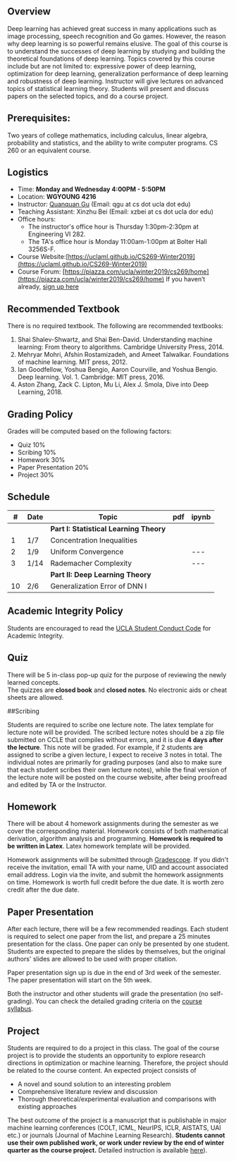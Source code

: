 


## Overview

Deep learning has achieved great success in many applications such as image processing, speech recognition and Go games. However, the reason why deep learning is so powerful remains elusive. The goal of this course is to understand the successes of deep learning by studying and building the theoretical foundations of deep learning. Topics covered by this course include but are not limited to: expressive power of deep learning, optimization for deep learning, generalization performance of deep learning and robustness of deep learning. Instructor will give lectures on advanced topics of statistical learning theory. Students will present and discuss papers on the selected topics, and do a course project.

## Prerequisites:
Two years of college mathematics, including calculus, linear algebra, probability and statistics, and the ability to write computer programs. CS 260 or an equivalent course.

## Logistics

<!--University of California, Los Angeles  -->

- Time: **Monday and Wednesday 4:00PM - 5:50PM**
- Location: **WGYOUNG 4216**  
- Instructor: [Quanquan Gu](http://web.cs.ucla.edu/~qgu/) (Email: qgu at cs dot ucla dot edu)   
- Teaching Assistant: Xinzhu Bei (Email: xzbei at cs dot ucla dor edu)
- Office hours: 
    - The instructor's office hour is Thursday 1:30pm-2:30pm at Engineering VI 282. 
    - The TA's office hour is Monday 11:00am-1:00pm at Bolter Hall 3256S-F.
- Course Website:[https://uclaml.github.io/CS269-Winter2019](https://uclaml.github.io/CS269-Winter2019)
- Course Forum: [https://piazza.com/ucla/winter2019/cs269/home](https://piazza.com/ucla/winter2019/cs269/home)
If you haven’t already, [sign up here](piazza.com/ucla/winter2019/cs269)

## Recommended Textbook

There is no required textbook. The following are recommended textbooks:

1. Shai Shalev-Shwartz, and Shai Ben-David. Understanding machine learning: From theory to algorithms. Cambridge University Press, 2014. 
2. Mehryar Mohri, Afshin Rostamizadeh, and Ameet Talwalkar. Foundations of machine learning. MIT press, 2012. 
3. Ian Goodfellow, Yoshua Bengio, Aaron Courville, and Yoshua Bengio. Deep learning. Vol. 1. Cambridge: MIT press, 2016.
4. Aston Zhang, Zack C. Lipton, Mu Li, Alex J. Smola, Dive into Deep Learning, 2018.

## Grading Policy
 
Grades will be computed based on the following factors:

- Quiz 10%
- Scribing 10%
- Homework 30%
- Paper Presentation 20%
- Project 30%

## Schedule


| # | Date  | Topic  | pdf | ipynb  |
|----|----|----|----|----|
| | | **Part I: Statistical Learning Theory** | | |
| 1 | 1/7 |  Concentration Inequalities |  |  |
| 2 | 1/9 | Uniform Convergence |   | ---  |
| 3 | 1/14 | Rademacher Complexity |   | ---  |
| | | **Part II: Deep Learning Theory** | | |
| 10 | 2/6 | Generalization Error of DNN I | | |

## Academic Integrity Policy

Students are encouraged to read the [UCLA Student Conduct Code](https://www.deanofstudents.ucla.edu/Individual-Student-Code) for Academic Integrity. 

## Quiz

There will be 5 in-class pop-up quiz for the purpose of reviewing the newly learned concepts.  
The quizzes are **closed book** and **closed notes**. No electronic aids or cheat sheets are allowed. 

##Scribing

Students are required to scribe one lecture note. The latex template for lecture note will be provided. The scribed lecture notes should be a zip file submitted on CCLE that compiles without errors, and it is due **4 days after the lecture**. This note will be graded. For example, if 2 students are assigned to scribe a given lecture, I expect to receive 3 notes in total. The individual notes are primarily for grading purposes (and also to make sure that each student scribes their own lecture notes), while the final version of the lecture note will be posted on the course website, after being proofread and edited by TA or the Instructor. 

## Homework

There will be about 4 homework assignments during the semester as we cover the corresponding material. Homework consists of both mathematical derivation, algorithm analysis and programming. **Homework is required to be written in Latex**. Latex homework template will be provided.
<!-- \noindent\textbf{Collaboration Policy:} Unless otherwise indicated, you may talk to other students about the homework problems but each student must hand in their own answers and write their own code in the programming part. You also must indicate on each homework with whom you collaborated and cite any other sources you use including
Internet sites. Students cannot use old solution sets for this class or solution manual to the textbook under any circumstances. -->

Homework assignments will be submitted through [Gradescope](https://www.gradescope.com/courses/35032). If you didn't receive the invitation, email TA with your name, UID and account associated email address. Login via the invite, and submit the homework assignments on time. Homework is worth full credit before the due date. It is worth zero credit after the due date. 

## Paper Presentation

After each lecture, there will be a few recommended readings. Each student is required to select one paper from the list, and prepare a 25 minutes presentation for the class. One paper can only be presented by one student. Students are expected to prepare the slides by themselves, but the original authors' slides are allowed to be used with proper citation. 

Paper presentation sign up is due in the end of 3rd week of the semester. The paper presentation will start on the 5th week.

Both the instructor and other students will grade the presentation (no self-grading). You can check the detailed grading criteria on the [course syllabus](https://www.dropbox.com/s/arxjedzt8frmrkg/syllabus_CS269.pdf?dl=0).

<!-- The detailed grading criteria are as follows:
\begin{itemize}
\item Slides content was clearly visible and self-explainable (5 points)
\item Important messages of the paper were properly delivered (5 points)
\item The presentation was easy to follow 
\item Theory and proofs were  clearly explained (5 points)
%\item All students in the team well understood the paper
\item Presenter did not just read off the slides (5 points)
\item Perfect timing (5 points)
\item Able to well address audience’s questions (5 points)
\item I have learned something from this presentation and would like to read the paper in future (5 points)
\end{itemize} -->

## Project

Students are required to do a project in this class. The goal of the course project is to provide the students an opportunity to explore research directions in optimization or machine learning. Therefore, the project should be related to the course content. An expected project consists of 

- A novel and sound solution to an interesting problem
- Comprehensive literature review and discussion
- Thorough theoretical/experimental evaluation and comparisons with existing approaches

The best outcome of the project is a manuscript that is publishable in major machine learning conferences (COLT, ICML, NeurIPS, ICLR, AISTATS, UAI etc.) or  journals (Journal of Machine Learning Research). **Students cannot use their own published work, or work under review by the end of winter quarter as the course project.**
Detailed instruction is available [here](https://www.dropbox.com/s/arxjedzt8frmrkg/syllabus_CS269.pdf?dl=0)).